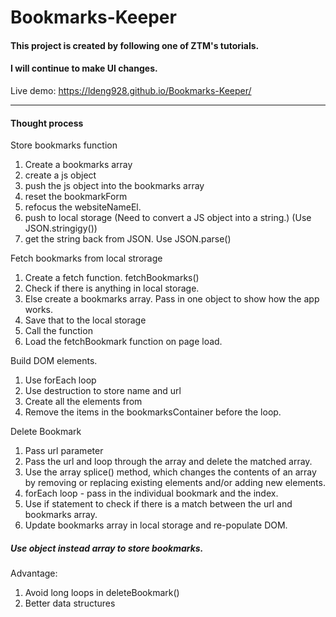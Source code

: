 # Bookmarks-Keeper
#### This project is created by following one of ZTM's tutorials. 
#### I will continue to make UI changes.

Live demo: https://ldeng928.github.io/Bookmarks-Keeper/

------------------------------------------------------------------
#### Thought process
Store bookmarks function
1. Create a bookmarks array
2. create a js object 
3. push the js object into the bookmarks array
4. reset the bookmarkForm
5. refocus the websiteNameEl.
6. push to local storage (Need to convert a JS object into a string.) (Use JSON.stringigy())
7. get the string back from JSON. Use JSON.parse()

Fetch bookmarks from local strorage
1. Create a fetch function. fetchBookmarks()
2. Check if there is anything in local storage. 
3. Else create a bookmarks array. Pass in one object to show how the app works.
4. Save that to the local storage
5. Call the function
6. Load the fetchBookmark function on page load.

Build DOM elements.
1. Use forEach loop
2. Use destruction to store name and url
3. Create all the elements from
4. Remove the items in the bookmarksContainer before the loop.

Delete Bookmark
1. Pass url parameter
2. Pass the url and loop through the array  and delete the matched array.
3. Use the array splice() method, which changes the contents of an array by removing or replacing existing elements and/or adding new elements.
4. forEach loop - pass in the individual bookmark and the index.
5. Use if statement to check if there is a match between the url and bookmarks array.
6. Update bookmarks array in local storage and re-populate DOM.

##### Use object instead array to store bookmarks.
Advantage: 
1. Avoid long loops in deleteBookmark()
2. Better data structures
